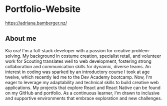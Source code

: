 
# Portfolio-Website
https://adriana.bamberger.nz/

## About me
Kia ora! I'm a full-stack developer with a passion for creative problem-solving. 
My background in costume creation, specialist retail, and volunteer work for Scouting translates well to web development, fostering strong collaboration and communication skills for dynamic, diverse teams. 
An interest in coding was sparked by an introductory course I took at age twelve, which recently led me to the Dev Academy bootcamp.
Now, I'm eager to leverage my adaptability and technical skills to build creative web applications. 
My projects that explore React and React Native can be found on my GitHub and portfolio. 
As a continuous learner, I'm drawn to inclusive and supportive environments that embrace exploration and new challenges.

